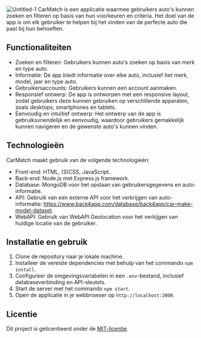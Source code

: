 ![Untitled-1](https://github.com/Kvdekker/blok-tech/assets/96053886/69f8a12f-a808-41a9-8db4-579c92590988)
CarMatch is een applicatie waarmee gebruikers auto's kunnen zoeken en filteren op basis van hun voorkeuren en criteria. Het doel van de app is om elk gebruiker te helpen bij het vinden van de perfecte auto die past bij hun behoeften.

## Functionaliteiten

- Zoeken en filteren: Gebruikers kunnen auto's zoeken op basis van merk en type auto.
- Informatie: De app biedt informatie over elke auto, inclusief het merk, model, jaar en type auto.
- Gebruikersaccounts: Gebruikers kunnen een account aanmaken.
- Responsief ontwerp: De app is ontworpen met een responsive layout, zodat gebruikers deze kunnen gebruiken op verschillende apparaten, zoals desktops, smartphones en tablets.
- Eenvoudig en intuïtief ontwerp: Het ontwerp van de app is gebruiksvriendelijk en eenvoudig, waardoor gebruikers gemakkelijk kunnen navigeren en de gewenste auto's kunnen vinden.

## Technologieën

CarMatch maakt gebruik van de volgende technologieën:

- Front-end: HTML, (S)CSS, JavaScript.
- Back-end: Node.js met Express.js framework.
- Database: MongoDB voor het opslaan van gebruikersgegevens en auto-informatie.
- API: Gebruik van een externe API voor het verkrijgen van auto-informatie: https://www.back4app.com/database/back4app/car-make-model-dataset.
- WebAPI: Gebruik van WebAPI Geolocation voor het verkijgen van huidige locatie van de gebruiker.

## Installatie en gebruik

1. Clone de repository naar je lokale machine.
2. Installeer de vereiste dependencies met behulp van het commando `npm install`.
3. Configureer de omgevingsvariabelen in een `.env`-bestand, inclusief databaseverbinding en API-sleutels.
4. Start de server met het commando `npm start`.
5. Open de applicatie in je webbrowser op `http://localhost:3000`.

## Licentie

Dit project is gelicentieerd onder de [MIT-licentie](LICENSE).
